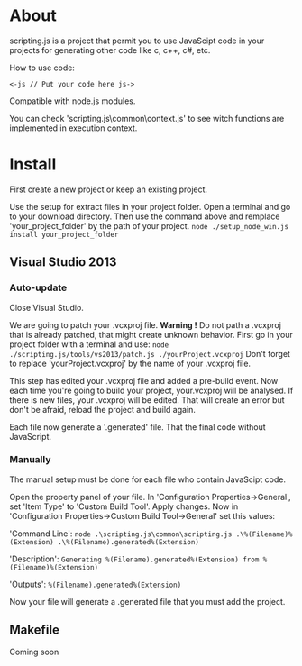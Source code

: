 # About
scripting.js is a project that permit you to use JavaScipt code in your projects
for generating other code like c, c++, c#, etc.

How to use code:

`<-js
     // Put your code here
js->`

Compatible with node.js modules.

You can check 'scripting.js\common\context.js' to see witch functions are implemented in execution context.

# Install
First create a new project or keep an existing project.

Use the setup for extract files in your project folder.
Open a terminal and go to your download directory.
Then use the command above and remplace 'your_project_folder' by the path of your project.
`node ./setup_node_win.js install your_project_folder`

## Visual Studio 2013
### Auto-update
Close Visual Studio.

We are going to patch your .vcxproj file.
**Warning !** Do not path a .vcxproj that is already patched, that might create unknown behavior.
First go in your project folder with a terminal and use:
`node ./scripting.js/tools/vs2013/patch.js ./yourProject.vcxproj`
Don't forget to replace 'yourProject.vcxproj' by the name of your .vcxproj file.

This step has edited your .vcxproj file and added a pre-build event.
Now each time you're going to build your project, your.vcxproj will be analysed.
If there is new files, your .vcxproj will be edited.
That will create an error but don't be afraid, reload the project and build again.

Each file now generate a '.generated' file.
That the final code without JavaScript.

### Manually
The manual setup must be done for each file who contain JavaScipt code.

Open the property panel of your file.
In 'Configuration Properties->General', set 'Item Type' to 'Custom Build Tool'.
Apply changes.
Now in 'Configuration Properties->Custom Build Tool->General' set this values:

  'Command Line':
`node .\scripting.js\common\scripting.js .\%(Filename)%(Extension) .\%(Filename).generated%(Extension)`

  'Description':
`Generating %(Filename).generated%(Extension) from %(Filename)%(Extension)`

  'Outputs':
`%(Filename).generated%(Extension)`

Now your file will generate a .generated file that you must add the project.

## Makefile
Coming soon
